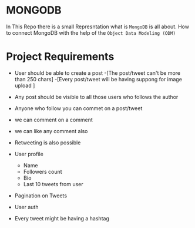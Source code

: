 # MONGODB


In This Repo there is a small Represntation what is `MongoDB` is all about.
How to connect MongoDB with the help of the `Object Data Modeling (ODM)`




# Project Requirements

- User should be able to create a post 
    -[The post/tweet can't be more than 250 chars]
    -[Every post/tweet will be having suppong for image upload ]

- Any post should be visible to all those users who follows the author
- Anyone who follow you can commet on a post/tweet 
- we can comment on a comment 
- we can like any comment also 
- Retweeting is also possible

- User profile 
    - Name
    - Followers count 
    - Bio 
    - Last 10 tweets from user 
  
- Pagination on Tweets 
- User auth 
- Every tweet might be having a hashtag
